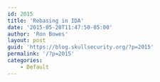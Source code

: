 ```yaml
---
id: 2015
title: 'Rebasing in IDA'
date: '2015-05-20T11:47:50-05:00'
author: 'Ron Bowes'
layout: post
guid: 'https://blog.skullsecurity.org/?p=2015'
permalink: '/?p=2015'
categories:
    - Default
---
```


